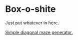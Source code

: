 # Box-o-shite
Just put whatever in here.

[Simple diagonal maze generator.](https://magnusjmj.github.io/box-o-shite/mazegenerator/index.html)
